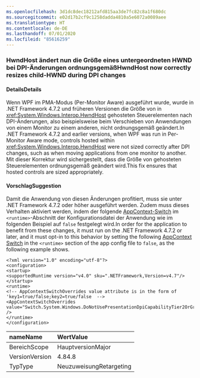```yaml
---
ms.openlocfilehash: 3d1dc8dec18212afd815aa3de7fc82c8a1f680dc
ms.sourcegitcommit: e02d17b2cf9c1258dadda4810a5e6072a0089aee
ms.translationtype: HT
ms.contentlocale: de-DE
ms.lasthandoff: 07/01/2020
ms.locfileid: "85616259"
---
```

### <a name="hwndhost-now-correctly-resizes-child-hwnd-during-dpi-changes"></a><span data-ttu-id="947ac-101">HwndHost ändert nun die Größe eines untergeordneten HWND bei DPI-Änderungen ordnungsgemäß</span><span class="sxs-lookup"><span data-stu-id="947ac-101">HwndHost now correctly resizes child-HWND during DPI changes</span></span>

#### <a name="details"></a><span data-ttu-id="947ac-102">Details</span><span class="sxs-lookup"><span data-stu-id="947ac-102">Details</span></span>

<span data-ttu-id="947ac-103">Wenn WPF im PMA-Modus (Per-Monitor Aware) ausgeführt wurde, wurde in .NET Framework 4.7.2 und früheren Versionen die Größe von in <xref:System.Windows.Interop.HwndHost> gehosteten Steuerelementen nach DPI-Änderungen, also beispielsweise beim Verschieben von Anwendungen von einem Monitor zu einem anderen, nicht ordnungsgemäß geändert.</span><span class="sxs-lookup"><span data-stu-id="947ac-103">In .NET Framework 4.7.2 and earlier versions, when WPF was run in Per-Monitor Aware mode, controls hosted within <xref:System.Windows.Interop.HwndHost> were not sized correctly after DPI changes, such as when moving applications from one monitor to another.</span></span> <span data-ttu-id="947ac-104">Mit dieser Korrektur wird sichergestellt, dass die Größe von gehosteten Steuerelementen ordnungsgemäß geändert wird.</span><span class="sxs-lookup"><span data-stu-id="947ac-104">This fix ensures that hosted controls are sized appropriately.</span></span>

#### <a name="suggestion"></a><span data-ttu-id="947ac-105">Vorschlag</span><span class="sxs-lookup"><span data-stu-id="947ac-105">Suggestion</span></span>

<span data-ttu-id="947ac-106">Damit die Anwendung von diesen Änderungen profitiert, muss sie unter .NET Framework 4.7.2 oder höher ausgeführt werden. Zudem muss dieses Verhalten aktiviert werden, indem der folgende [AppContext-Switch](https://docs.microsoft.com/dotnet/framework/configure-apps/file-schema/runtime/appcontextswitchoverrides-element) im `<runtime>`-Abschnitt der Konfigurationsdatei der Anwendung wie im folgenden Beispiel auf `false` festgelegt wird.</span><span class="sxs-lookup"><span data-stu-id="947ac-106">In order for the application to benefit from these changes, it must run on the .NET Framework 4.7.2 or later, and it must opt-in to this behavior by setting the following [AppContext Switch](https://docs.microsoft.com/dotnet/framework/configure-apps/file-schema/runtime/appcontextswitchoverrides-element) in the `<runtime>` section of the app config file to `false`, as the following example shows.</span></span>

<pre><code class="lang-xml">&lt;?xml version=&quot;1.0&quot; encoding=&quot;utf-8&quot;?&gt;&#13;&#10;&lt;configuration&gt;&#13;&#10;&lt;startup&gt;&#13;&#10;&lt;supportedRuntime version=&quot;v4.0&quot; sku=&quot;.NETFramework,Version=v4.7&quot;/&gt;&#13;&#10;&lt;/startup&gt;&#13;&#10;&lt;runtime&gt;&#13;&#10;&lt;!-- AppContextSwitchOverrides value attribute is in the form of &#39;key1=true/false;key2=true/false  --&gt;&#13;&#10;&lt;AppContextSwitchOverrides value=&quot;Switch.System.Windows.DoNotUsePresentationDpiCapabilityTier2OrGreater=false&quot; /&gt;&#13;&#10;&lt;/runtime&gt;&#13;&#10;&lt;/configuration&gt;&#13;&#10;</code></pre>

| <span data-ttu-id="947ac-107">name</span><span class="sxs-lookup"><span data-stu-id="947ac-107">Name</span></span>    | <span data-ttu-id="947ac-108">Wert</span><span class="sxs-lookup"><span data-stu-id="947ac-108">Value</span></span>       |
|:--------|:------------|
| <span data-ttu-id="947ac-109">Bereich</span><span class="sxs-lookup"><span data-stu-id="947ac-109">Scope</span></span>   | <span data-ttu-id="947ac-110">Hauptversion</span><span class="sxs-lookup"><span data-stu-id="947ac-110">Major</span></span>       |
| <span data-ttu-id="947ac-111">Version</span><span class="sxs-lookup"><span data-stu-id="947ac-111">Version</span></span> | <span data-ttu-id="947ac-112">4.8</span><span class="sxs-lookup"><span data-stu-id="947ac-112">4.8</span></span>         |
| <span data-ttu-id="947ac-113">Typ</span><span class="sxs-lookup"><span data-stu-id="947ac-113">Type</span></span>    | <span data-ttu-id="947ac-114">Neuzuweisung</span><span class="sxs-lookup"><span data-stu-id="947ac-114">Retargeting</span></span> |
